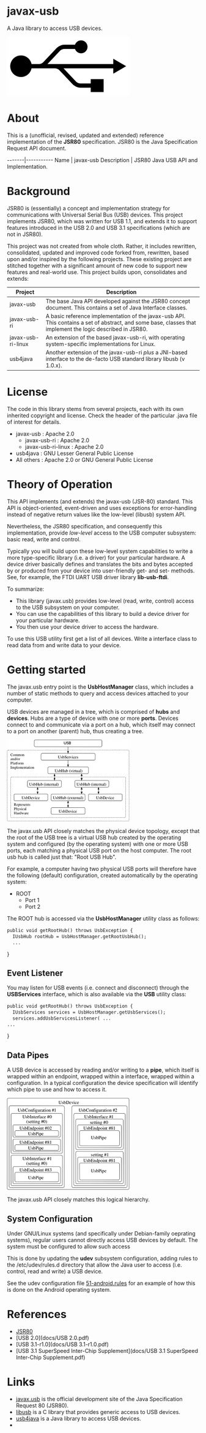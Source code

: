 # javax-usb

A Java library to access USB devices.

![USB](/docs/usb.png)

# About

This is a (unofficial, revised, updated and extended) reference implementation of
the **JSR80** specification. JSR80 is the Java Specification Request API document.

-------|-----------
Name | javax-usb
Description | JSR80 Java USB API and Implementation.

# Background

JSR80 is (essentially) a concept and implementation strategy for communications
with Universal Serial Bus (USB) devices.
This project implements JSR80, which was written for USB 1.1, and extends it to
support features introduced in the USB 2.0 and USB 3.1 specifications (which are not
in JSR80).

This project was not created from whole cloth. Rather, it includes rewritten,
consolidated, updated and improved code forked from, rewritten, based upon and/or
inspired by the following projects. These existing project are stitched together
with a significant amount of new code to support new features and real-world use.
This project builds upon, consolidates and extends:

Project|Description
-------|-----------
javax-usb | The base Java API developed against the JSR80 concept document. This contains a set of Java Interface classes.
javax-usb-ri | A basic reference implementation of the javax-usb API. This contains a set of abstract, and some base, classes that implement the logic described in JSR80.
javax-usb-ri-linux | An extension of the based javax-usb-ri, with operating system-specific implementations for Linux.
usb4java | Another extension of the javax-usb-ri _plus_ a JNI-based interface to the de-facto USB standard library libusb (v 1.0.x).

# License

The code in this library stems from several projects, each with its own inherited
copyright and license. Check the header of the particular .java file of interest
for details.

* javax-usb : Apache 2.0
  * javax-usb-ri : Apache 2.0
  * javax-usb-ri-linux : Apache 2.0
* usb4java : GNU Lesser General Public License
* All others : Apache 2.0 or GNU General Public License

# Theory of Operation

This API implements (and extends) the javax-usb (JSR-80) standard. This API is object-oriented,
event-driven and uses exceptions for error-handling instead of negative return values
like the low-level (libusb) system API.

Nevertheless, the JSR80 specification, and consequently this implementation, provide _low-level_
access to the USB computer subsystem: basic read, write and control.

Typically you will build upon these low-level system capabilities to write a
more type-specific library (i.e. a driver) for your particular hardware.
A device driver basically defines and translates the bits and bytes accepted
by or produced from your device into user-friendly get- and set- methods.
See, for example, the FTDI UART USB driver library __lib-usb-ftdi__.

To summarize:

* This library (javax.usb) provides low-level (read, write, control) access
to the USB subsystem on your computer.
* You can use the capabilities of this library to build a device driver for your particular hardware.
* You then use your device driver to access the hardware.

To use this USB utility first get a list of all devices. Write a interface class
to read data from and write data to your device.

# Getting started

The javax.usb entry point is the **UsbHostManager** class, which includes a number of static
methods to query and access devices attached to your computer.

USB devices are managed in a tree, which is comprised of **hubs** and **devices**.
Hubs are a type of device with one or more **ports**. Devices connect to and
communicate via a port on a hub, which itself may connect to a port on another
(parent) hub, thus creating a tree.

![USB Tree](docs/usb-bus-logical.png)

The javax.usb API closely matches the physical device topology, except that
the root of the USB tree is a virtual USB hub created by the operating system and
configured (by the operating system) with one or more USB ports, each matching a
physical USB port on the host computer. The root usb hub is called just that: "Root USB Hub".

For example, a computer having two physical USB ports will therefore have the
following (default) configuration, created automatically by the operating system:

* ROOT
  * Port 1
  * Port 2

The ROOT hub is accessed via the **UsbHostManager** utility class as follows:

    public void getRootHub() throws UsbException {
      IUsbHub rootHub = UsbHostManager.getRootUsbHub();
      ...
   }

## Event Listener

You may listen for USB events (i.e. connect and disconnect) through the
**USBServices** interface, which is also available via the **USB** utility
class:

    public void getRootHub() throws UsbException {
      IUsbServices services = UsbHostManager.getUsbServices();
      services.addUsbServicesListener( ...
    ...
   }

## Data Pipes

A USB device is accessed by reading and/or writing to a **pipe**, which itself is
wrapped within an endpoint, wrapped within a interface, wrapped within a configuration.
In a typical configuration the device specification will identify which pipe to
use and how to access it.

![USB Device](docs/usb-device-hierarchy.png)

The javax.usb API closely matches this logical hierarchy.

## System Configuration

Under GNU/Linux systems (and specifically under Debian-family oeprating systems),
regular users cannot directly access USB devices by default.
The system must be configured to allow such access

This is done by updating the **udev** subsystem configuration, adding rules to
the /etc/udev/rules.d directory that allow the Java user to access
(i.e. control, read and write) a USB device.

See the udev configuration file [51-android.rules](docs/config/51-android.rules)
for an example of how this is done on the Android operating system.


# References

* [JSR80](docs/jsr80.pdf)
* [USB 2.0](docs/USB 2.0.pdf)
* [USB 3.1-r1.0](docs/USB 3.1-r1.0.pdf)
* [USB 3.1 SuperSpeed Inter-Chip Supplement](docs/USB 3.1 SuperSpeed Inter-Chip Supplement.pdf)

# Links

* [javax.usb](http://javax-usb.sourceforge.net/) is the official development site of the Java Specification Request 80 (JSR80).
* [libusb](http://libusb.info/) is a C library that provides generic access to USB devices.
* [usb4java](http://usb4java.org/) is a Java library to access USB devices.
* []()



